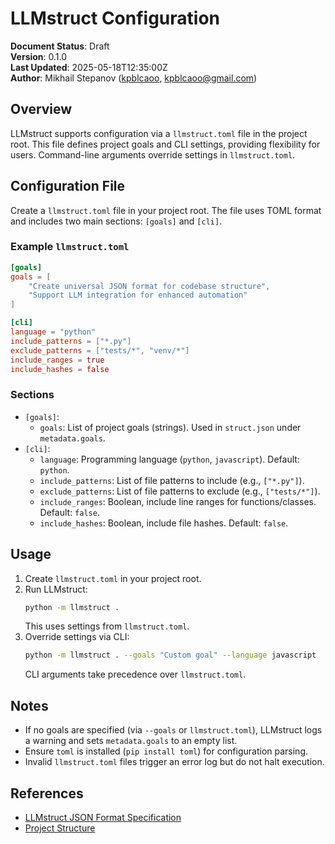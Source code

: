 # LLMstruct Configuration

**Document Status**: Draft  
**Version**: 0.1.0  
**Last Updated**: 2025-05-18T12:35:00Z  
**Author**: Mikhail Stepanov ([kpblcaoo](https://github.com/kpblcaoo), kpblcaoo@gmail.com)

## Overview

LLMstruct supports configuration via a `llmstruct.toml` file in the project root. This file defines project goals and CLI settings, providing flexibility for users. Command-line arguments override settings in `llmstruct.toml`.

## Configuration File

Create a `llmstruct.toml` file in your project root. The file uses TOML format and includes two main sections: `[goals]` and `[cli]`.

### Example `llmstruct.toml`

```toml
[goals]
goals = [
    "Create universal JSON format for codebase structure",
    "Support LLM integration for enhanced automation"
]

[cli]
language = "python"
include_patterns = ["*.py"]
exclude_patterns = ["tests/*", "venv/*"]
include_ranges = true
include_hashes = false
```

### Sections

- `[goals]`:
  - `goals`: List of project goals (strings). Used in `struct.json` under `metadata.goals`.
- `[cli]`:
  - `language`: Programming language (`python`, `javascript`). Default: `python`.
  - `include_patterns`: List of file patterns to include (e.g., `["*.py"]`).
  - `exclude_patterns`: List of file patterns to exclude (e.g., `["tests/*"]`).
  - `include_ranges`: Boolean, include line ranges for functions/classes. Default: `false`.
  - `include_hashes`: Boolean, include file hashes. Default: `false`.

## Usage

1. Create `llmstruct.toml` in your project root.
2. Run LLMstruct:
   ```bash
   python -m llmstruct .
   ```
   This uses settings from `llmstruct.toml`.
3. Override settings via CLI:
   ```bash
   python -m llmstruct . --goals "Custom goal" --language javascript
   ```
   CLI arguments take precedence over `llmstruct.toml`.

## Notes

- If no goals are specified (via `--goals` or `llmstruct.toml`), LLMstruct logs a warning and sets `metadata.goals` to an empty list.
- Ensure `toml` is installed (`pip install toml`) for configuration parsing.
- Invalid `llmstruct.toml` files trigger an error log but do not halt execution.

## References

- [LLMstruct JSON Format Specification](llmstruct_format.md)
- [Project Structure](project_structure.md)